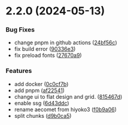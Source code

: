 # 2.2.0 (2024-05-13)


### Bug Fixes

* change pnpm in github actions ([24bf56c](https://github.com/naruhiyo/naruhiyo.github.io/commit/24bf56ce7843c3eeb1e3d99f6c2de13d439f8b57))
* fix build error ([90336e3](https://github.com/naruhiyo/naruhiyo.github.io/commit/90336e30a346d82781fac49c89cfeb16ea0f53ce))
* fix preload fonts ([27670a9](https://github.com/naruhiyo/naruhiyo.github.io/commit/27670a91b1e4c58ea7b6537d92daed7ad1a5e46d))


### Features

* add docker ([0c0cf7b](https://github.com/naruhiyo/naruhiyo.github.io/commit/0c0cf7b1b087d6c0deada82b5df36b23bd2bf3e2))
* add pnpm ([af22541](https://github.com/naruhiyo/naruhiyo.github.io/commit/af22541ae9079dc1f2a8f04193410410adc552b7))
* change ui to flat design and grid. ([815467d](https://github.com/naruhiyo/naruhiyo.github.io/commit/815467d1c653986fa735bfeb2d51c8fc6259ac0c))
* enable ssg ([6d43ddc](https://github.com/naruhiyo/naruhiyo.github.io/commit/6d43ddcb5f61f2cd106f1eedb33a1398806f3674))
* rename aecomet from hiyoko3 ([f0b9a06](https://github.com/naruhiyo/naruhiyo.github.io/commit/f0b9a062905c2467614c2da66745eab29d75aaea))
* split chunks ([d9b0ca5](https://github.com/naruhiyo/naruhiyo.github.io/commit/d9b0ca572aac93be4f386047586eecb7ada1ea58))



